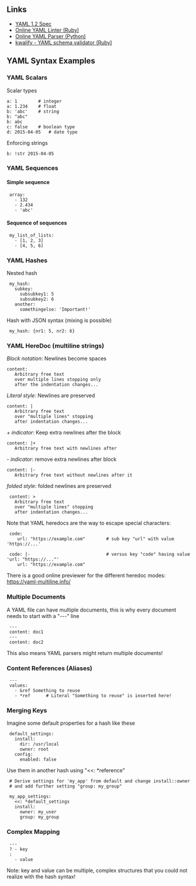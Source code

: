 ## Links

-   [YAML 1.2 Spec](http://www.yaml.org/spec/1.2/spec.html)
-   [Online YAML Linter (Ruby)](http://www.yamllint.com/)
-   [Online YAML Parser
    (Python)](http://yaml-online-parser.appspot.com/)
-   [kwalify - YAML schema validator
    (Ruby)](http://www.kuwata-lab.com/kwalify/)

## YAML Syntax Examples

### YAML Scalars

Scalar types

    a: 1        # integer          
    a: 1.234    # float      
    b: 'abc'    # string        
    b: "abc"                   
    b: abc                     
    c: false    # boolean type 
    d: 2015-04-05   # date type
                                 
Enforcing strings

    b: !str 2015-04-05

### YAML Sequences

#### Simple sequence

     array:
       - 132
       - 2.434
       - 'abc'

#### Sequence of sequences

     my_list_of_lists:
       - [1, 2, 3]
       - [4, 5, 6]
       
### YAML Hashes

Nested hash

     my_hash:
       subkey:
         subsubkey1: 5
         subsubkey2: 6
       another:
         somethingelse: 'Important!'
         
Hash with JSON syntax (mixing is possible)

     my_hash: {nr1: 5, nr2: 6}
     
### YAML HereDoc (multiline strings)

_Block notation_: Newlines become spaces

    content:
       Arbitrary free text
       over multiple lines stopping only
       after the indentation changes...

_Literal style_: Newlines are preserved

    content: |
       Arbitrary free text            
       over "multiple lines" stopping 
       after indentation changes...   
                                      
_+ indicator_: Keep extra newlines after the block

    content: |+                      
       Arbitrary free text with newlines after
       
    
_- indicator_: remove extra newlines after block

    content: |-
       Arbitrary free text without newlines after it

_folded style_: folded newlines are preserved

     content: >
       Arbitrary free text
       over "multiple lines" stopping
       after indentation changes...

Note that YAML heredocs are the way to escape special characters:


     code: 
        url: "https://example.com"        # sub key "url" with value 'https://...'

     code: |-                             # versus key "code" having value 'url: "https://..."'
        url: "https://example.com"

There is a good online previewer for the different heredoc modes: https://yaml-multiline.info/

### Multiple Documents

A YAML file can have multiple documents, this is why every document needs to start with a "---" line

     ---
     content: doc1
     ---
     content: doc2

This also means YAML parsers might return multiple documents!

### Content References (Aliases)

     ---
     values:
       - &ref Something to reuse
       - *ref      # Literal "Something to reuse" is inserted here!
       
### Merging Keys

Imagine some default properties for a hash like these

     default_settings:
       install:
         dir: /usr/local
         owner: root
       config:
         enabled: false

Use them in another hash using "<<: *reference"

     # Derive settings for 'my_app' from default and change install::owner
     # and add further setting "group: my_group"
     
     my_app_settings:
       <<: *default_settings
       install:
         owner: my_user
         group: my_group


### Complex Mapping

     ---                              
     ? - key                          
     :                                
       - value                        

Note: key and value can be multiple, complex structures that you could not realize with the hash syntax!




